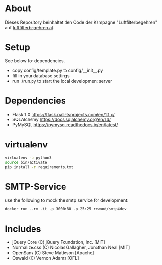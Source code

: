 # About

Dieses Repository beinhaltet den Code der Kampagne "Luftfilterbegehren" auf [luftfilterbegehren.at](https://luftfilterbegehren.at/).

# Setup

See below for dependencies.
- copy config/template.py to config/\_\_init\_\_.py
- fill in your database settings
- run ./run.py to start the local development server

# Dependencies

- Flask 1.X https://flask.palletsprojects.com/en/1.1.x/
- SQLAlchemy https://docs.sqlalchemy.org/en/14/
- PyMySQL https://pymysql.readthedocs.io/en/latest/

# virtualenv

```bash
virtualenv -p python3
source bin/activate
pip install -r requirements.txt
```

# SMTP-Service

use the following to mock the smtp service for development:
```
docker run --rm -it -p 3000:80 -p 25:25 rnwood/smtp4dev
```

# Includes

- jQuery Core (C) jQuery Foundation, Inc. [MIT]
- Normalize.css (C) Nicolas Gallagher, Jonathan Neal [MIT]
- OpenSans (C) Steve Matteson [Apache]
- Oswald (C) Vernon Adams [OFL]
